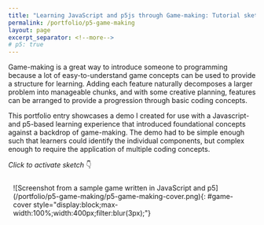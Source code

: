 ```yaml
---
title: "Learning JavaScript and p5js through Game-making: Tutorial sketch"
permalink: /portfolio/p5-game-making
layout: page
excerpt_separator: <!--more-->
# p5: true
---
```

Game-making is a great way to introduce someone to programming because a lot of easy-to-understand game concepts can be used to provide a structure for learning. Adding each feature naturally decomposes a larger problem into manageable chunks, and with some creative planning, features can be arranged to provide a progression through basic coding concepts.
<!--more-->

This portfolio entry showcases a demo I created for use with a Javascript- and p5-based learning experience that introduced foundational concepts against a backdrop of game-making. The demo had to be simple enough such that learners could identify the individual components, but complex enough to require the application of multiple coding concepts. 

_Click to activate sketch_ 👇
<div id="sketch-container" style="display:grid;grid-template-columns:auto auto;padding:10px" markdown=1>
![Screenshot from a sample game written in JavaScript and p5](/portfolio/p5-game-making/p5-game-making-cover.png){: #game-cover style="display:block;max-width:100%;width:400px;filter:blur(3px);"}
</div>
<script src="https://cdn.jsdelivr.net/gh/jernwerber/js-sketches@main/p5-game-making/spicy-visitors.js"></script>
<script>
    (function() { 
        let sc = document.createElement("script");
        sc.setAttribute('src','https://cdnjs.cloudflare.com/ajax/libs/p5.js/1.5.0/p5.js');
        sc.onload = () => {
            // let start = document.createElement("script");
            // start.innerHTML = `new p5(s, "sketch-container")`;
            // start.setAttribute('defer','defer');
            // document.body.appendChild(start);
            document.getElementById("game-cover").addEventListener('click', () => {
                document.getElementById("game-cover").parentElement.remove();
                new p5(s, "sketch-container");
            })
            let sk = document.getElementById("sketch-container");
            function interceptKeys(e) {
                console.log(`keycode ${e.keyCode} intercepted`)
                if([32, 37, 38, 39, 40].indexOf(e.keyCode) > -1) {
                    e.preventDefault();                    
                    }}
            sk.addEventListener("focus", () => {
                window.addEventListener("keydown", interceptKeys, false);
                sk.addEventListener("blur", ()=> {
                    window.removeEventListener("keydown", interceptKeys, false)
                }, false);
            }, false);
            }                           
        document.body.appendChild(sc);       
    })();
</script>
